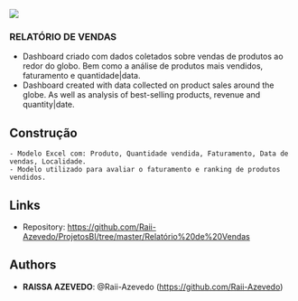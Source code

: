  ![](https://github.com/Raii-Azevedo/ProjetosBI/blob/master/Relatório%20de%20Vendas/Relatório%20de%20Vendas.gif)

### RELATÓRIO DE VENDAS
  - Dashboard criado com dados coletados sobre vendas de produtos ao redor do globo. Bem como a análise de produtos mais vendidos, faturamento e quantidade|data.
  - Dashboard created with data collected on product sales around the globe. As well as analysis of best-selling products, revenue and quantity|date.

## Construção
    - Modelo Excel com: Produto, Quantidade vendida, Faturamento, Data de vendas, Localidade.
    - Modelo utilizado para avaliar o faturamento e ranking de produtos vendidos.
  
  
## Links
 
  - Repository: https://github.com/Raii-Azevedo/ProjetosBI/tree/master/Relatório%20de%20Vendas
 
 
## Authors
 
* **RAISSA AZEVEDO**: @Raii-Azevedo (https://github.com/Raii-Azevedo)
